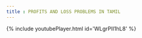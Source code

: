 ```yaml
---
title : PROFITS AND LOSS PROBLEMS IN TAMIL
---
```






{% include youtubePlayer.html id='WLgrPII1hL8' %}
